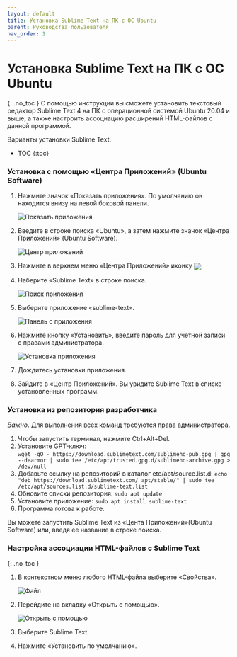 ```yaml
---
layout: default
title: Установка Sublime Text на ПК с ОС Ubuntu
parent: Руководства пользователя
nav_order: 1
---
```


# Установка Sublime Text на ПК с ОС Ubuntu
{: .no_toc }
С помощью инструкции вы сможете установить текстовый редактор Sublime Text 4 на ПК с операционной системой  Ubuntu 20.04 и выше, а также настроить ассоциацию расширений HTML-файлов с данной программой.

Варианты установки Sublime Text:
* TOC
{:toc}
### Установка с помощью &laquo;Центра Приложений&raquo; (Ubuntu Software)

1. Нажмите значок &laquo;Показать приложения&raquo;. По умолчанию он находится внизу на левой боковой панели. 

   ![Показать приложения](https://digit-dev.net/Images/Printscreen13.jpg)
2. Введите в строке поиска &laquo;Ubuntu&raquo;, а затем нажмите значок &laquo;Центра Приложений&raquo; (Ubuntu Software).

   ![Центр приложений](https://digit-dev.net/Images/Printscreen2-1.jpg)
3. Нажмите в верхнем меню &laquo;Центра Приложений&raquo; иконку <img  style="display: inline; vertical-align: middle;" src="https://digit-dev.net/Images/Printscreen19-1.jpg">.
4. Наберите &laquo;Sublime Text&raquo; в строке поиска.

   ![Поиск приложения](https://digit-dev.net/Images/Printscreen20.jpg)
5. Выберите приложение &laquo;sublime-text&raquo;.

   ![Панель с приложения](https://digit-dev.net/Images/Printscreen21.jpg)
6. Нажмите кнопку &laquo;Установить&raquo;, введите пароль для учетной записи с правами администратора.

   ![Установка приложения](https://digit-dev.net/Images/Printscreen22.jpg)
7. Дождитесь установки приложения.   
8. Зайдите в &laquo;Центр Приложений&raquo;. Вы увидите Sublime Text в списке установленных программ. 

### Установка из репозитория разработчика
*Важно*. Для выполнения всех команд требуются права администратора.
1. Чтобы запустить терминал, нажмите Ctrl+Alt+Del.
2. Установите GPT-ключ:  
  `wget -qO - https://download.sublimetext.com/sublimehq-pub.gpg | gpg --dearmor | sudo tee /etc/apt/trusted.gpg.d/sublimehq-archive.gpg > /dev/null` 
3. Добавьте ссылку на репозиторий в каталог etc/apt/source.list.d:
  `echo "deb https://download.sublimetext.com/ apt/stable/" | sudo tee /etc/apt/sources.list.d/sublime-text.list`
4. Обновите списки репозитория:
  `sudo apt update`
5. Установите приложение:
  `sudo apt install sublime-text`
6. Программа готова к работе.

Вы можете запустить Sublime Text из &laquo;Цента Приложений&raquo;(Ubuntu Software) или, введя ее название в строке поиска. 


### Настройка ассоциации HTML-файлов с Sublime Text
{: .no_toc }
1. В контекстном меню любого HTML-файла выберите &laquo;Свойства&raquo;.

   ![Файл](https://digit-dev.net/Images/Printscreen24.jpg)
2. Перейдите на вкладку &laquo;Открыть с помощью&raquo;.

   ![Открыть с помощью](https://digit-dev.net/Images/Printscreen18.jpg)
3. Выберите Sublime Text.
4. Нажмите &laquo;Установить по умолчанию&raquo;.  
